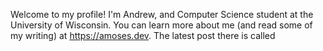 Welcome to my profile! I'm Andrew, and Computer Science student at the University of Wisconsin. You can learn more about me (and read some of my writing) at https://amoses.dev. The latest post there is called <template>. (Last checked <today's date>)
